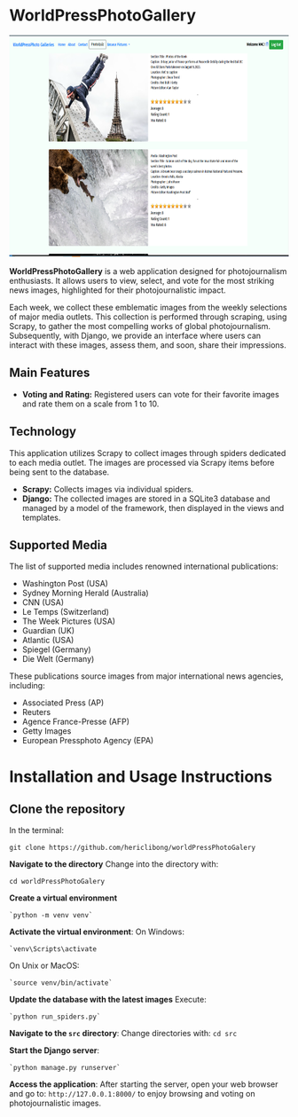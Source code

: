 # WorldPressPhotoGallery

<p align="center">
  <img src="media/worldpressphoto.PNG" alt="worldpressphoto" width="600" height="400">
</p>

**WorldPressPhotoGallery** is a web application designed for photojournalism enthusiasts. It allows users to view, select, and vote for the most striking news images, highlighted for their photojournalistic impact.

Each week, we collect these emblematic images from the weekly selections of major media outlets. This collection is performed through scraping, using Scrapy, to gather the most compelling works of global photojournalism. Subsequently, with Django, we provide an interface where users can interact with these images, assess them, and soon, share their impressions.

## Main Features

- **Voting and Rating:** Registered users can vote for their favorite images and rate them on a scale from 1 to 10.

## Technology

This application utilizes Scrapy to collect images through spiders dedicated to each media outlet. The images are processed via Scrapy items before being sent to the database.

  - **Scrapy:** Collects images via individual spiders.
  - **Django:** The collected images are stored in a SQLite3 database and managed by a model of the framework, then displayed in the views and templates.

## Supported Media

The list of supported media includes renowned international publications:

- Washington Post (USA)
- Sydney Morning Herald (Australia)
- CNN (USA)
- Le Temps (Switzerland)
- The Week Pictures (USA)
- Guardian (UK)
- Atlantic (USA)
- Spiegel (Germany)
- Die Welt (Germany)

These publications source images from major international news agencies, including:

- Associated Press (AP)
- Reuters
- Agence France-Presse (AFP)
- Getty Images
- European Pressphoto Agency (EPA)



# Installation and Usage Instructions

## Clone the repository
In the terminal:  
```console
git clone https://github.com/hericlibong/worldPressPhotoGalery
```

**Navigate to the directory** 
Change into the directory with:
```console
cd worldPressPhotoGalery
```

**Create a virtual environment**
```console
`python -m venv venv`
```

**Activate the virtual environment**:
On Windows:
```console
`venv\Scripts\activate
````
On Unix or MacOS: 
```console
`source venv/bin/activate`
```

**Update the database with the latest images** 
Execute:
```console
`python run_spiders.py`
```
 
**Navigate to the `src` directory**: 
Change directories with:
`cd src`

**Start the Django server**: 
```console
`python manage.py runserver`
```

**Access the application**: 
After starting the server, open your web browser and go to:
`http://127.0.0.1:8000/`
to enjoy browsing and voting on photojournalistic images.


